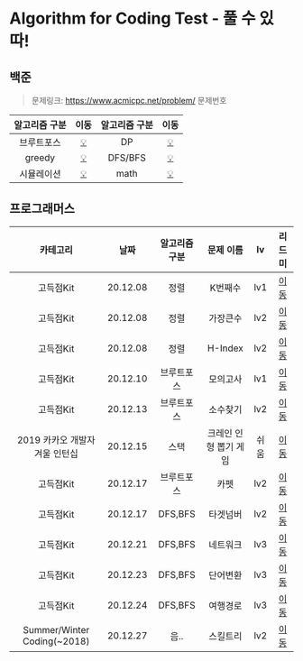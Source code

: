 # Algorithm for Coding Test - 풀 수 있따!  

## 백준
> 문제링크: https://www.acmicpc.net/problem/ 문제번호  

| 알고리즘 구분 | 이동 | 알고리즘 구분 | 이동 | 
| :----------: | :----------: | :----------: | :----------: | 
| 브루트포스 | [💡](./baekjoon/[Bruteforce]) | DP | [💡](./baekjoon/[DP]) |
| greedy | [💡](./baekjoon/[greedy]) | DFS/BFS | [💡](./baekjoon/[그래프와BFS]) |
| 시뮬레이션 | [💡](./baekjoon/[시뮬레이션]) | math | [💡](./baekjoon/[math]) |


## 프로그래머스
| 카테고리 | 날짜 | 알고리즘 구분 | 문제 이름 | lv | 리드미 |  
| :----------: | :----------: | :----------: | :----------: | :----------: | :----------: | 
| 고득점Kit | 20.12.08 | 정렬 |  K번째수 | lv1 | [이동](./programmers/readme/K번째수.md) |
| 고득점Kit | 20.12.08 | 정렬 |  가장큰수 | lv2 | [이동](./programmers/readme/가장큰수.md) |
| 고득점Kit | 20.12.08 | 정렬 |  H-Index | lv2 | [이동](./programmers/readme/H-Index.md) |
| 고득점Kit | 20.12.10 | 브루트포스 |  모의고사 | lv1 | [이동](./programmers/readme/모의고사.md) |
| 고득점Kit | 20.12.13 | 브루트포스 |  소수찾기 | lv2 | [이동](./programmers/readme/소수찾기.md) |
| 2019 카카오 개발자 겨울 인턴십 | 20.12.15 | 스택 |  크레인 인형 뽑기 게임 | 쉬움 | [이동](./programmers/readme/크레인인형뽑기게임.md) |
| 고득점Kit | 20.12.17 | 브루트포스 |  카펫 | lv2 | [이동](./programmers/readme/카펫.md) |
| 고득점Kit | 20.12.17 | DFS,BFS |  타겟넘버 | lv2 | [이동](./programmers/readme/타겟넘버.md) |
| 고득점Kit | 20.12.21 | DFS,BFS |  네트워크 | lv3 | [이동](./programmers/readme/네트워크.md) |
| 고득점Kit | 20.12.23 | DFS,BFS |  단어변환 | lv3 | [이동](./programmers/readme/단어변환.md) |
| 고득점Kit | 20.12.24 | DFS,BFS |  여행경로 | lv3 | [이동](./programmers/readme/여행경로.md) |
| Summer/Winter Coding(~2018) | 20.12.27 | 음.. |  스킬트리 | lv2 | [이동](./programmers/readme/스킬트리.md) |



